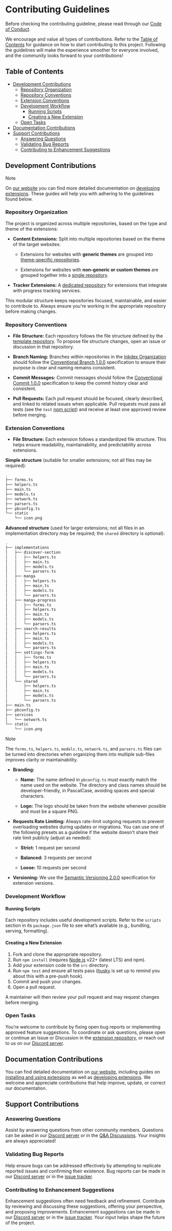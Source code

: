 <!-- omit in toc -->
# Contributing Guidelines

Before checking the contributing guideline, please read through our [Code of Conduct][code-of-conduct].

We encourage and value all types of contributions. Refer to the [Table of Contents](#table-of-contents)
for guidance on how to start contributing to this project. Following the guidelines
will make the experience smoother for everyone involved, and the community looks
forward to your contributions!

<!-- omit in toc -->
## Table of Contents

<!-- toc -->

- [Development Contributions](#development-contributions)
  * [Repository Organization](#repository-organization)
  * [Repository Conventions](#repository-conventions)
  * [Extension Conventions](#extension-conventions)
  * [Development Workflow](#development-workflow)
    + [Running Scripts](#running-scripts)
    + [Creating a New Extension](#creating-a-new-extension)
  * [Open Tasks](#open-tasks)
- [Documentation Contributions](#documentation-contributions)
- [Support Contributions](#support-contributions)
  * [Answering Questions](#answering-questions)
  * [Validating Bug Reports](#validating-bug-reports)
  * [Contributing to Enhancement Suggestions](#contributing-to-enhancement-suggestions)

<!-- tocstop -->

## Development Contributions

> [!NOTE]
> On [our website][inkdex-website] you can find more detailed documentation on [developing
extensions][inkdex-website-development-docs]. These guides will help you with adhering
to the guidelines found below.

### Repository Organization

The project is organized across multiple repositories, based on the type and theme
of the extensions:

- **Content Extensions:** Split into multiple repositories based on the theme of
the target websites:

  - Extensions for websites with **generic themes** are grouped into [theme-specific
  repositories][generic-theme-repositories].

  - Extensions for websites with **non-generic or custom themes** are grouped together
  into a [single repository][general-extensions-repository].

- **Tracker Extensions:** A [dedicated repository][tracker-extensions-repository]
for extensions that integrate with progress tracking services.

This modular structure keeps repositories focused, maintainable, and easier to contribute
to. Always ensure you're working in the appropriate repository before making changes.

### Repository Conventions

- **File Structure:** Each repository follows the file structure defined by the [template
repository][template-repository]. To propose file structure changes, open an issue
or discussion in that repository.

- **Branch Naming:** Branches within repositories in the [Inkdex Organization][inkdex-organization]
should follow the [Conventional Branch 1.0.0][conventional-branch-spec] specification
to ensure their purpose is clear and naming remains consistent.

- **Commit Messages:** Commit messages should follow the [Conventional Commit 1.0.0][conventional-commit-spec]
specification to keep the commit history clear and consistent.

- **Pull Requests:** Each pull request should be focused, clearly described, and
linked to related issues when applicable. Pull requests must pass all tests (see
the `test` [npm script](#running-scripts)) and receive at least one approved review
before merging.

### Extension Conventions

- **File Structure:** Each extension follows a standardized file structure. This
helps ensure readability, maintainability, and predictability across extensions.

**Simple structure** (suitable for smaller extensions; not all files may be required):

```sh
.
├── forms.ts
├── helpers.ts
├── main.ts
├── models.ts
├── network.ts
├── parsers.ts
├── pbconfig.ts
└── static
    └── icon.png
```

**Advanced structure** (used for larger extensions; not all files in an implementation
directory may be required; the `shared` directory is optional):

```sh
.
├── implementations
│   ├── discover-section
│   │   ├── helpers.ts
│   │   ├── main.ts
│   │   ├── models.ts
│   │   └── parsers.ts
│   ├── manga
│   │   ├── helpers.ts
│   │   ├── main.ts
│   │   ├── models.ts
│   │   └── parsers.ts
│   ├── manga-progress
│   │   ├── forms.ts
│   │   ├── helpers.ts
│   │   ├── main.ts
│   │   ├── models.ts
│   │   └── parsers.ts
│   ├── search-results
│   │   ├── helpers.ts
│   │   ├── main.ts
│   │   ├── models.ts
│   │   └── parsers.ts
│   ├── settings-form
│   │   ├── forms.ts
│   │   ├── helpers.ts
│   │   ├── main.ts
│   │   ├── models.ts
│   │   └── parsers.ts
│   └── shared
│       ├── helpers.ts
│       ├── main.ts
│       ├── models.ts
│       └── parsers.ts
├── main.ts
├── pbconfig.ts
├── services
│   └── network.ts
└── static
    └── icon.png
```

> [!NOTE]
> The `forms.ts`, `helpers.ts`, `models.ts`, `network.ts`, and `parsers.ts` files
can be turned into directories when organizing them into multiple sub-files improves
clarity or maintainability.

- **Branding:**

  - **Name:** The name defined in `pbconfig.ts` must exactly match the name used
  on the website. The directory and class names should be developer-friendly, in
  PascalCase, avoiding spaces and special characters.

  - **Logo:** The logo should be taken from the website whenever possible and must
  be a square PNG.

- **Requests Rate Limiting:** Always rate-limit outgoing requests to prevent overloading
websites during updates or migrations. You can use one of the following presets as
a guideline if the website doesn't share their rate limit publicly (adjust as needed):

  - **Strict:** 1 request per second

  - **Balanced:** 3 requests per second

  - **Loose:** 10 requests per second

- **Versioning:** We use the [Semantic Versioning 2.0.0][semver-2.0.0] specification
for extension versions.

### Development Workflow

#### Running Scripts

Each repository includes useful development scripts. Refer to the `scripts` section
in its `package.json` file to see what’s available (e.g., bundling, serving, formatting).

#### Creating a New Extension

1. Fork and clone the appropriate repository.
2. Run `npm install` (requires [Node.js][node.js] v22+ (latest LTS) and npm).
3. Add your extension code to the `src` directory.
4. Run `npm test` and ensure all tests pass ([husky][husky] is set up to remind you
about this with a pre-push hook).
5. Commit and push your changes.
6. Open a pull request.

A maintainer will then review your pull request and may request changes before merging.

### Open Tasks

You’re welcome to contribute by fixing open bug reports or implementing approved
feature suggestions. To coordinate or ask questions, please open or continue an Issue
or Discussion in the [extension repository][extension-repository], or reach out to
us on our [Discord server][discord-server].

## Documentation Contributions

You can find detailed documentation on [our website][inkdex-website], including guides
on [installing and using extensions][inkdex-website-usage-docs] as well as [developing
extensions][inkdex-website-development-docs]. We welcome and appreciate contributions
that help improve, update, or correct our documentation.

## Support Contributions

### Answering Questions

Assist by answering questions from other community members. Questions can be
asked in our [Discord server][discord-server] or in the [Q&A
Discussions][q-a-discussions]. Your insights are always appreciated!

### Validating Bug Reports

Help ensure bugs can be addressed effectively by attempting to replicate
reported issues and confirming their existence. Bug reports can be made in our
[Discord server][discord-server] or in the [issue tracker][issue-tracker-bugs].

### Contributing to Enhancement Suggestions

Enhancement suggestions often need feedback and refinement. Contribute by
reviewing and discussing these suggestions, offering your perspective, and
proposing improvements. Enhancement suggestions can be made in our [Discord
server][discord-server] or in the [issue tracker][issue-tracker-enhancements].
Your input helps shape the future of the project.

[code-of-conduct]: https://github.com/inkdex/extensions?tab=coc-ov-file#readme
[inkdex-website]: https://inkdex.github.io/installation
[inkdex-website-development-docs]: https://inkdex.github.io/development
[generic-theme-repositories]: https://github.com/orgs/inkdex/repositories?q=topic%3Ageneric
[general-extensions-repository]: https://github.com/inkdex/general-extensions
[tracker-extensions-repository]: https://github.com/inkdex/tracker-extensions
[template-repository]: https://github.com/inkdex/template-extensions
[inkdex-organization]: https://github.com/inkdex
[conventional-branch-spec]: https://conventional-branch.github.io
[conventional-commit-spec]: https://www.conventionalcommits.org/en/v1.0.0
[semver-2.0.0]: https://semver.org/spec/v2.0.0.html
[node.js]: https://nodejs.org
[husky]: https://typicode.github.io/husky
[extension-repository]: https://github.com/inkdex/extensions
[discord-server]: https://discord.gg/inkdex
[inkdex-website-usage-docs]: https://inkdex.github.io/installation
[q-a-discussions]: https://github.com/inkdex/extensions/discussions/categories/q-a
[issue-tracker-bugs]: https://github.com/inkdex/extensions/issues?q=is%3Aissue+is%3Aopen+label%3Abug
[issue-tracker-enhancements]: https://github.com/inkdex/extensions/issues?q=label%3Aenhancement
